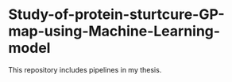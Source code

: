 # Study-of-protein-sturtcure-GP-map-using-Machine-Learning-model
This repository includes pipelines in my thesis.
